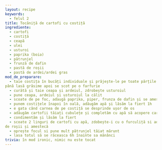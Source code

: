 ```yaml
---
layout: recipe
keywords:
  - felul 2
title: Tocăniță de cartofi cu costiță
ingrediente:
  - cartofi
  - costiță
  - ceapă
  - ulei
  - usturoi
  - paprika (boia)
  - pătrunjel
  - frunză de dafin
  - pastă de roșii
  - pastă de ardei/ardei gras
mod_de_preparare:
  - taie costița în bucăți individuale și prăjește-le pe toate părțile în ulei,
până lasă grăsime apoi se scot pe o farfurie
  - curătă și taie ceapa și ardeiul, zdrobește usturoiul
  - pune ceapa, ardeiul și usturoiul la călit
  - scoate de pe foc, adaugă paprika, piper, frunza de dafin și se amestecă bine
  - punem costițele înapoi în oală, adăugăm apă și lăsăm la fiert 1h
  - e gata când carnea de pe costiță se desprinde ușor de os
  - adăugăm cartofii tăiați cubulețe și completăm cu apă să acopere cartofii
  - condimentăm și lăsăm la fiert
  - scoate 2 linguri de cartofi cu apă, zdobește-i cu o furculiță si adaugă pasta
de roșii și amestecă
  - oprește focul si pune mult pătrunjel tăiat mărunt
  - lasa totul să se răceasca 6h înainte sa mănânci
trivia: în mod ironic, nimic nu este tocat
---
```

